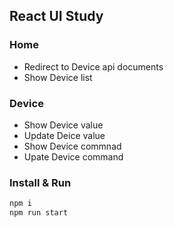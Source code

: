 ## React UI Study

### Home
- Redirect to Device api documents
- Show Device list

### Device
- Show Device value
- Update Deice value
- Show Device commnad
- Upate Device command

### Install & Run
```bash
npm i
npm run start
```